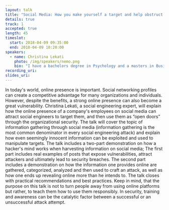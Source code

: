 ```yaml
---
layout: talk
title: "Social Media: How you make yourself a target and help obstruct corporate security"
details: true
track: 1
accepted: true
length: 45
timeslot:
  start: 2018-04-09 09:35:00
  end: 2018-04-09 10:20:00
speakers: 
  - name: Christina Lekati
    photo: /img/speakers/nemo.png
    bio: "I have a bachelors degree in Psychology and a masters in Business, earned with distinction. However, I had come across social engineering about 8 years ago, and since then it had been my passion and goal to end up in a career in cyber security. The past few years, I work with Cyber Risk GmbH, a provider of cyber security training programs for companies and corporations. Currently, I am part of a team of experts that is developing enterprise wide social engineering training programs. My deep passion for psychology has helped me in being able to decode and understand social engineering tactics, patters and strategies. My experience in a company providing training helps me in being able to educate & train people on social engineering and assist in attack prevention and attack response incidents."
recording_uri: 
slides_uri: 
---
```


In today's world, online presence is important. Social networking profiles can create a competitive advantage for many organizations and individuals. However, despite the benefits, a strong online presence can also become a great vulnerability. Christina Lekati, a social engineering expert, will explain how the online presence of a company's employees on social media can attract social engineers to target them, and then use them as “open doors” through the organizational security. The talk will cover the topic of information gathering through social media (information gathering is the most common denominator in every social engineering attack) and explain how even seemingly innocent information can be exploited and used to manipulate targets. The talk includes a two-part demonstration on how a hacker's mind works when harvesting information on social media; The first part includes real examples of posts that expose vulnerabilities, attract attackers and ultimately lead to security breaches. The second part includes a demonstration on how the information one provides online are gathered, categorized, analyzed and then used to craft an attack, as well as how one ends up revealing online more than he intends to. The talk closes with practical recommendations and best practices. Keep in mind, that the purpose on this talk is not to turn people away from using online platforms but rather, to teach them how to use them responsibly. In security, training and awareness can be the catalytic factor between a successful or an unsuccessful attack attempt.